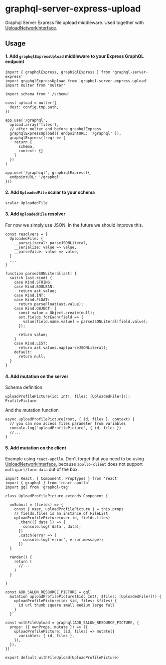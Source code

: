 # graphql-server-express-upload

Graphql Server Express file upload middleware. Used together with [UploadNetworkInterface](https://github.com/HriBB/apollo-upload-network-interface/releases).

## Usage

#### 1. Add `graphqlExpressUpload` middleware to your Express GraphQL endpoint

```
import { graphqlExpress, graphiqlExpress } from 'graphql-server-express'
import graphqlExpressUpload from 'graphql-server-express-upload'
import multer from 'multer'

import schema from './schema'

const upload = multer({
  dest: config.tmp.path,
})

app.use('/graphql',
  upload.array('files'),
  // after multer and before graphqlExpress
  graphqlExpressUpload({ endpointURL: '/graphql' }),
  graphqlExpress((req) => {
    return {
      schema,
      context: {}
    }
  })
)

app.use('/graphiql', graphiqlExpress({
  endpointURL: '/graphql',
}))
```

#### 2. Add `UploadedFile` scalar to your schema

```
scalar UploadedFile
```

#### 3. Add `UploadedFile` resolver

For now we simply use JSON. In the future we should improve this.

```
const resolvers = {
  UploadedFile: {
    __parseLiteral: parseJSONLiteral,
    __serialize: value => value,
    __parseValue: value => value,
  }
  ...
}

function parseJSONLiteral(ast) {
  switch (ast.kind) {
    case Kind.STRING:
    case Kind.BOOLEAN:
      return ast.value;
    case Kind.INT:
    case Kind.FLOAT:
      return parseFloat(ast.value);
    case Kind.OBJECT: {
      const value = Object.create(null);
      ast.fields.forEach(field => {
        value[field.name.value] = parseJSONLiteral(field.value);
      });

      return value;
    }
    case Kind.LIST:
      return ast.values.map(parseJSONLiteral);
    default:
      return null;
  }
}
```

#### 4. Add mutation on the server

Schema definition

```
uploadProfilePicture(id: Int!, files: [UploadedFile!]!): ProfilePicture
```

And the mutation function

```
async uploadProfilePicture(root, { id, files }, context) {
  // you can now access files parameter from variables
  console.log('uploadProfilePicture', { id, files })
  //...
}
```

#### 5. Add mutation on the client

Example using `react-apollo`. Don't forget that you need to be using [UploadNetworkInterface](https://github.com/HriBB/apollo-upload-network-interface/releases), because `apollo-client` does not support `multipart/form-data` out of the box.

```
import React, { Component, PropTypes } from 'react'
import { graphql } from 'react-apollo'
import gql from 'graphql-tag'

class UploadProfilePicture extends Component {

  onSubmit = (fields) => {
    const { user, uploadProfilePicture } = this.props
    // fields.files is an instance of FileList
    uploadProfilePicture(user.id, fields.files)
      .then(({ data }) => {
        console.log('data', data);
      })
      .catch(error => {
        console.log('error', error.message);
      })
  }

  render() {
    return (
      //...
    )
  }

}

const ADD_SALON_RESOURCE_PICTURE = gql`
  mutation uploadProfilePicture($id: Int!, $files: [UploadedFile!]!) {
    uploadProfilePicture(id: $id, files: $files) {
      id url thumb square small medium large full
    }
  }`

const withFileUpload = graphql(ADD_SALON_RESOURCE_PICTURE, {
  props: ({ ownProps, mutate }) => ({
    uploadProfilePicture: (id, files) => mutate({
      variables: { id, files },
    }),
  }),
})

export default withFileUpload(UploadProfilePicture)
```
